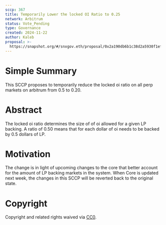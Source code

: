 ```yaml
---
sccp: 367
title: Temporarily Lower the locked OI Ratio to 0.25
network: Arbitrum
status: Vote_Pending
type: Governance
created: 2024-11-22
author: Kaleb
proposal: >-
  https://snapshot.org/#/snxgov.eth/proposal/0x2a190db6b1c38d2a5930f1efb4cec4af602e0eb8b697579edb6fe005543f60ad
---
```


# Simple Summary

This SCCP proposes to temporarily reduce the locked oi ratio on all perp markets on arbitrum from 0.5 to 0.20.

# Abstract

The locked oi ratio determines the size of of oi allowed for a given LP backing. A ratio of 0.50 means that for each dollar of oi needs to be backed by 0.5 dollars of LP.

# Motivation
The change is in light of upcoming changes to the core that better account for the amount of LP backing markets in the system. When Core is updated next week, the changes in this SCCP will be reverted back to the original state. 


# Copyright
Copyright and related rights waived via [CC0](https://creativecommons.org/publicdomain/zero/1.0/).
